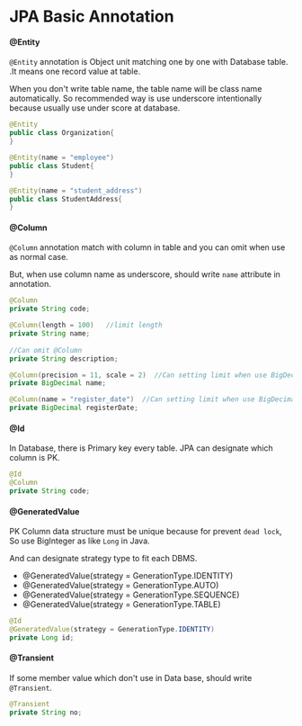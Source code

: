 # JPA Basic Annotation

#### @Entity
`@Entity` annotation is Object unit matching one by one with Database table. .It means one record value at table.

When you don't write table name, the table name will be class name automatically. So recommended way is use underscore intentionally
because usually use under score at database.

~~~java
@Entity
public class Organization{
}

@Entity(name = "employee")
public class Student{
}

@Entity(name = "student_address")
public class StudentAddress{
}
~~~

#### @Column
`@Column` annotation match with column in table and you can omit when use as normal case.

But, when use column name as underscore, should write `name` attribute in annotation.

~~~java
@Column
private String code;

@Column(length = 100)   //limit length
private String name;
 
//Can omit @Column
private String description;

@Column(precision = 11, scale = 2)  //Can setting limit when use BigDecimal
private BigDecimal name;

@Column(name = "register_date")  //Can setting limit when use BigDecimal
private BigDecimal registerDate;
~~~

#### @Id
In Database, there is Primary key every table. JPA can designate which column is PK.

~~~java
@Id
@Column
private String code;
~~~

#### @GeneratedValue

PK Column data structure must be unique because for prevent `dead lock`, So use BigInteger as like `Long` in Java.

And can designate strategy type to fit each DBMS. 

- @GeneratedValue(strategy = GenerationType.IDENTITY)
- @GeneratedValue(strategy = GenerationType.AUTO)
- @GeneratedValue(strategy = GenerationType.SEQUENCE)
- @GeneratedValue(strategy = GenerationType.TABLE)

~~~java
@Id 
@GeneratedValue(strategy = GenerationType.IDENTITY)
private Long id;
~~~

#### @Transient

If some member value which don't use in Data base, should write `@Transient`.

~~~java
@Transient
private String no;
~~~